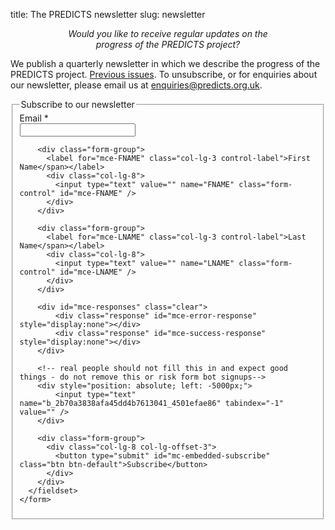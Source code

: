 title: The PREDICTS newsletter
slug: newsletter

<p style="text-align: center; font-style: italic">
  Would you like to receive regular updates on the <br/>
  progress of the PREDICTS project?
</p>

We publish a quarterly newsletter in which we describe the progress of the
PREDICTS project. [Previous issues](../category/newsletter.html).
To unsubscribe, or for enquiries about our newsletter, please email us at
[enquiries@predicts.org.uk](mailto:enquiries@predicts.org.uk).

<div class="col-lg-8">
  <div class="well bs-component">
    <form class="form-horizontal" action="//predicts.us6.list-manage.com/subscribe/post?u=2b70a3838afa45dd4b7613041&amp;id=4501efae86"
        method="post" id="mc-embedded-subscribe-form" name="mc-embedded-subscribe-form"
        target="_blank" novalidate>
      <fieldset>
        <legend>Subscribe to our newsletter</legend>
        <div class="form-group">
          <label for="mce-EMAIL" class="col-lg-3 control-label">Email <span class="asterisk">*</span></label>
          <div class="col-lg-8">
            <input type="email" value="" name="EMAIL" class="required form-control" id="mce-EMAIL" />
          </div>
        </div>

        <div class="form-group">
          <label for="mce-FNAME" class="col-lg-3 control-label">First Name</span></label>
          <div class="col-lg-8">
            <input type="text" value="" name="FNAME" class="form-control" id="mce-FNAME" />
          </div>
        </div>

        <div class="form-group">
          <label for="mce-LNAME" class="col-lg-3 control-label">Last Name</span></label>
          <div class="col-lg-8">
            <input type="text" value="" name="LNAME" class="form-control" id="mce-LNAME" />
          </div>
        </div>

        <div id="mce-responses" class="clear">
            <div class="response" id="mce-error-response" style="display:none"></div>
            <div class="response" id="mce-success-response" style="display:none"></div>
        </div>

        <!-- real people should not fill this in and expect good things - do not remove this or risk form bot signups-->
        <div style="position: absolute; left: -5000px;">
            <input type="text" name="b_2b70a3838afa45dd4b7613041_4501efae86" tabindex="-1" value="" />
        </div>

        <div class="form-group">
          <div class="col-lg-8 col-lg-offset-3">
            <button type="submit" id="mc-embedded-subscribe" class="btn btn-default">Subscribe</button>
          </div>
        </div>
      </fieldset>
    </form>
  </div>
</div>

<script type='text/javascript' src='//s3.amazonaws.com/downloads.mailchimp.com/js/mc-validate.js'></script>
<script type='text/javascript'>
    (function($) {
        window.fnames = new Array();
        window.ftypes = new Array();
        fnames[0] = 'EMAIL';
        ftypes[0] = 'email';
        fnames[1] = 'FNAME';
        ftypes[1] = 'text';
        fnames[2] = 'LNAME';
        ftypes[2] = 'text';
    }(jQuery));
    var $mcj = jQuery.noConflict(true);
</script>
<!--End mc_embed_signup-->
